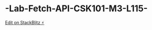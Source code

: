 # -Lab-Fetch-API-CSK101-M3-L115-

[Edit on StackBlitz ⚡️](https://stackblitz.com/edit/web-platform-8nwmah)